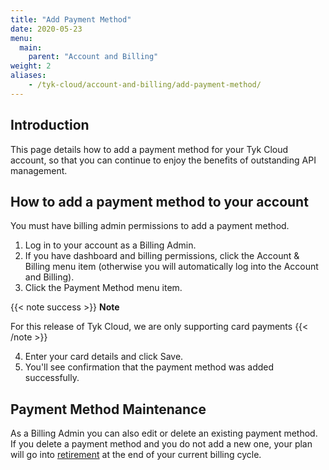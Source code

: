 ```yaml
---
title: "Add Payment Method"
date: 2020-05-23
menu:
  main:
    parent: "Account and Billing"
weight: 2
aliases:
    - /tyk-cloud/account-and-billing/add-payment-method/
---
```


## Introduction

This page details how to add a payment method for your Tyk Cloud account, so that you can continue to enjoy the benefits of outstanding API management.

## How to add a payment method to your account

You must have billing admin permissions to add a payment method. 

1. Log in to your account as a Billing Admin.
2. If you have dashboard and billing permissions, click the Account & Billing menu item (otherwise you will automatically log into the Account and Billing).
3. Click the Payment Method menu item.

{{< note success >}}
**Note**
  
For this release of Tyk Cloud, we are only supporting card payments
{{< /note >}}

4. Enter your card details and click Save.
5. You'll see confirmation that the payment method was added successfully.

## Payment Method Maintenance

As a Billing Admin you can also edit or delete an existing payment method. If you delete a payment method and you do not add a new one, your plan will go into [retirement](/docs/tyk-cloud/account-billing/retirement/) at the end of your current billing cycle.

